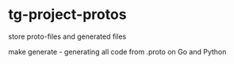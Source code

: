# tg-project-protos
store proto-files and generated files

make generate - generating all code from .proto on Go and Python
